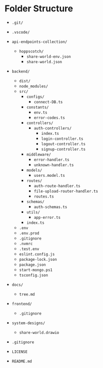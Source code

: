 # Folder Structure
- `.git/`
- `.vscode/`
  
- `api-endpoints-collection/`
  - `hoppscotch/`
    - `share-world-env.json`
    - `share-world.json`

- `backend/`
  - `dist/`
  - `node_modules/`
  - `src/`
    - `configs/`
      - `connect-DB.ts`
    - `constants/`
      - `env.ts`
      - `error-codes.ts`
    - `controllers/`
      - `auth-controllers/`
        - `index.ts`
        - `login-controller.ts`
        - `logout-controller.ts`
        - `signup-controller.ts`
    - `middleware/`
      - `error-handler.ts`
      - `unknown-handler.ts`
    - `models/`
      - `users.model.ts`
    - `routes/`
      - `auth-route-handler.ts`
      - `file-upload-router-handler.ts`
      - `routes.ts`
    - `schemas/`
      - `auth-schemas.ts`
    - `utils/`
      - `app-error.ts`
    - `index.ts`
  - `.env`
  - `.env.prod`
  - `.gitignore`
  - `.nvmrc`
  - `.test.env`
  - `eslint.config.js`
  - `package-lock.json`
  - `package.json`
  - `start-mongo.ps1`
  - `tsconfig.json`

- `docs/`
  - `tree.md`

- `frontend/`
  - `.gitignore`

- `system-designs/`
  - `share-world.drawio`

- `.gitignore`
- `LICENSE`
- `README.md`
